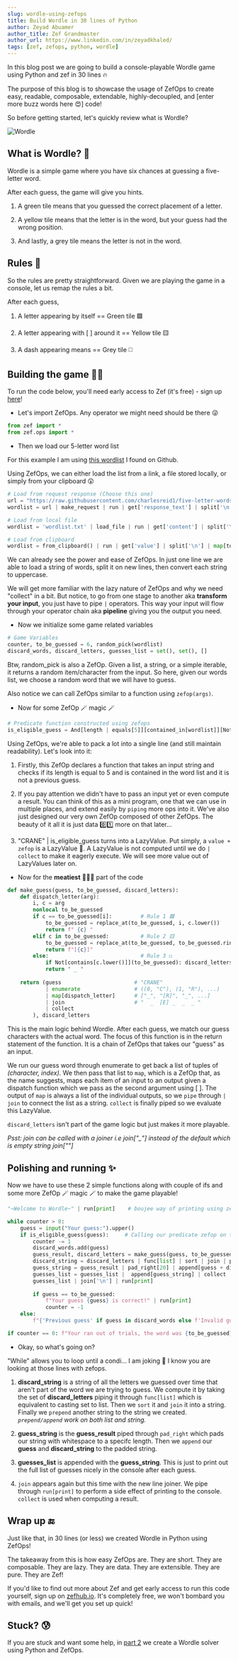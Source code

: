 ```yaml
---
slug: wordle-using-zefops
title: Build Wordle in 30 lines of Python
author: Zeyad Abuamer
author_title: Zef Grandmaster
author_url: https://www.linkedin.com/in/zeyadkhaled/
tags: [zef, zefops, python, wordle]
---
```


In this blog post we are going to build a console-playable Wordle game using Python and zef in 30 lines 🔥

The purpose of this blog is to showcase the usage of ZefOps to create easy, readable, composable, extendable, highly-decoupled, and [enter more buzz words here 😍] code! 

So before getting started, let's quickly review what is Wordle?

![Wordle](wordle.png "Wordle")

## What is Wordle? 🤔

Wordle is a simple game where you have six chances at guessing a five-letter word.

After each guess, the game will give you hints.

1. A green tile means that you guessed the correct placement of a letter.

2. A yellow tile means that the letter is in the word, but your guess had the wrong position.

3. And lastly, a grey tile means the letter is not in the word. 


## Rules 🔢

So the rules are pretty straightforward. Given we are playing the game in a console, let us remap the rules a bit.

After each guess,

1. A letter appearing by itself == Green tile 🟩

2. A letter appearing with [ ] around it == Yellow tile 🟨

3. A dash appearing means == Grey tile ◻️


## Building the game 👷🏻

To run the code below, you'll need early access to Zef (it's free) - sign up [here](https://zefhub.io)!

- Let's import ZefOps. Any operator we might need should be there 😜

```python
from zef import * 
from zef.ops import * 
```

- Then we load our 5-letter word list

For this example I am using [this wordlist](https://github.com/charlesreid1/five-letter-words/blob/master/sgb-words.txt) I found on Github.

Using ZefOps, we can either load the list from a link, a file stored locally, or simply from your clipboard 😲

```python
# Load from request response (Choose this one)
url = "https://raw.githubusercontent.com/charlesreid1/five-letter-words/master/sgb-words.txt"
wordlist = url | make_request | run | get['response_text'] | split['\n'] | map[to_upper_case] | collect

# Load from local file
wordlist = 'wordlist.txt' | load_file | run | get['content'] | split['\n'] | map[to_upper_case] | collect

# Load from clipboard
wordlist = from_clipboard() | run | get['value'] | split['\n'] | map[to_upper_case] | collect
```

We can already see the power and ease of ZefOps. In just one line we are able to load a string of words, split it on new lines,
then convert each string to uppercase. 

We will get more familiar with the lazy nature of ZefOps and why we need "collect" in a bit. But notice, to go from one stage to another aka **transform your input**, you just have to pipe `|` operators. This way your input will flow through your operator chain aka **pipeline** giving you the output you need.




- Now we initialize some game related variables
```python
# Game Variables
counter, to_be_guessed = 6, random_pick(wordlist)
discard_words, discard_letters, guesses_list = set(), set(), []
```

Btw, random_pick is also a ZefOp. Given a list, a string, or a simple iterable, it returns a random item/character from the input. So here, given our words list, we choose a random word that we will have to guess. 

Also notice we can call ZefOps similar to a function using `zefop(args)`.






- Now for some ZefOp 🪄 magic 🪄

```python
# Predicate function constructed using zefops
is_eligible_guess = And[length | equals[5]][contained_in[wordlist]][Not[contained_in[discard_words]]]
```
Using ZefOps, we're able to pack a lot into a single line (and still maintain readability). Let's look into it:

1. Firstly, this ZefOp declares a function that takes an input string and checks if its length is equal to 5 and is contained in the word list and it is not a previous guess.

2. If you pay attention we didn't have to pass an input yet or even compute a result. You can think of this as a mini program, one that we can use in multiple places, and extend easily by `piping` more ops into it. We've also just designed our very own ZefOp composed of other ZefOps. The beauty of it all it is just data 0️⃣1️⃣ more on that later...

3. "CRANE" | is_eligible_guess turns into a LazyValue. Put simply, a `value + zefop` is a LazyValue 🥱. A LazyValue is not computed until we do `| collect` to make it eagerly execute. We will see more value out of LazyValues later on.




- Now for the **meatiest** 🥩🥩🥩 part of the code

```python
def make_guess(guess, to_be_guessed, discard_letters):
    def dispatch_letter(arg):
        i, c = arg
        nonlocal to_be_guessed
        if c == to_be_guessed[i]:         # Rule 1 🟩
            to_be_guessed = replace_at(to_be_guessed, i, c.lower()) 
            return f" {c} "
        elif c in to_be_guessed:          # Rule 2 🟨
            to_be_guessed = replace_at(to_be_guessed, to_be_guessed.rindex(c), c.lower())
            return f"[{c}]"
        else:                             # Rule 3 ◻️
            if Not[contains[c.lower()]](to_be_guessed): discard_letters.add(c)
            return " _ "
    
    return (guess                       # "CRANE"
            | enumerate                 # ((0, "C"), (1, "R"), ...)
            | map[dispatch_letter]      # ["_", "[R]", "_", ...]
            | join                      # "  _  [E] _  _  _ "
            | collect 
        ), discard_letters
```

This is the main logic behind Wordle. After each guess, we match our guess characters with the actual word.
The focus of this function is in the return statement of the function. It is a chain of ZefOps that takes our "guess" as an input.

We run our guess word through enumerate to get back a list of tuples of *(character, index)*. We then pass that list to `map`, which is a ZefOp that, as the name suggests, maps each item of an input to an output given a dispatch function which we pass as the second argument using [ ]. The output of `map` is always a list of the individual outputs, so we `pipe` through `| join` to connect the list as a string. 
`collect` is finally piped so we evaluate this LazyValue.

`discard_letters` isn't part of the game logic but just makes it more playable. 

*Psst: join can be called with a joiner i.e join["_"] instead of the default which is empty string join[""]*





## Polishing and running ✨

Now we have to use these 2 simple functions along with couple of ifs and some more ZefOp 🪄 magic 🪄 to make the game playable!

```python
"~Welcome to Wordle~" | run[print]    # boujee way of printing using zefops

while counter > 0:
    guess = input("Your guess:").upper()
    if is_eligible_guess(guess):     # Calling our predicate zefop on the guess
        counter -= 1
        discard_words.add(guess)
        guess_result, discard_letters = make_guess(guess, to_be_guessed, discard_letters)
        discard_string = discard_letters | func[list] | sort | join | prepend ['     [Not in word]: '] | collect
        guess_string = guess_result | pad_right[20] | append[guess + discard_string] | collect
        guesses_list = guesses_list |  append[guess_string] | collect
        guesses_list | join['\n'] | run[print] 
 
        if guess == to_be_guessed: 
            f"Your guess {guess} is correct!" | run[print]
            counter = -1
    else:
        f"{'Previous guess' if guess in discard_words else f'Invalid guess {guess}'}! Try again." | run[print]

if counter == 0: f"Your ran out of trials, the word was {to_be_guessed}" | run[print]
```

- Okay, so what's going on?

"While" allows you to loop until a condi... I am joking 🤡  I know you are looking at those lines with zefops.

1. **discard_string** is a string of all the letters we guessed over time that aren't part of the word we are trying to guess.
We compute it by taking the set of **discard_letters** piping it through `func[list]` which is equivalent to casting set to list. Then we `sort` it and `join` it into a string. Finally we `prepend` another string to the string we created.
*`prepend/append` work on both list and string.*

2. **guess_string** is the **guess_result** piped through `pad_right` which pads our string with whitespace to a specifc length. Then we `append` our **guess** and **discard_string** to the padded string.

3. **guesses_list** is appended with the **guess_string**. This is just to print out the full list of guesses nicely in the console after each guess.

4. `join` appears again but this time with the new line joiner. We pipe through `run[print]` to perform a side effect of printing to the console. `collect` is used when computing a result.


## Wrap up 🔚

Just like that, in 30 lines (or less) we created Wordle in Python using ZefOps!

The takeaway from this is how easy ZefOps are. They are short. They are composable. They are lazy. They are data. They are extensible. They are pure. They are Zef!


If you'd like to find out more about Zef and get early access to run this code yourself, sign up on [zefhub.io](https://zefhub.io). It's completely free, we won't bombard you with emails, and we'll get you set up quick!

## Stuck? 😰

If you are stuck and want some help, in [part 2](/blog/wordle-solver-one-line) we create a Wordle solver using Python and ZefOps.
